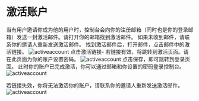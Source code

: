 # 激活账户
当有用户邀请你成为他的用户时，控制台会向你的注册邮箱（同时也是你的登录邮箱）发送一封激活邮件。请打开你的邮箱找到激活邮件。
如果未收到邮件，请联系你的邀请人重新发送激活邮件。
找到激活邮件后，打开邮件，点击邮件中的激活链接。
![activeaccount](https://docimages.blob.core.chinacloudapi.cn/images/Console/activeaccount1.png)
点击激活链接-
若链接有效，将跳转到激活页面。请在此页面为你的账户设置密码。
![activeaccount](https://docimages.blob.core.chinacloudapi.cn/images/Console/activeaccount2.png)
点击保存，即可跳转到登录页面。
此时你的账户已完成激活，你可以通过邮箱和你设置的密码登录控制台。
![activeaccount](https://docimages.blob.core.chinacloudapi.cn/images/Console/activeaccount3.png)

若链接失效，你将无法激活你的账户，请联系你的邀请人重新发送激活邮件。
![activeaccount](https://docimages.blob.core.chinacloudapi.cn/images/Console/activeaccount4.png)